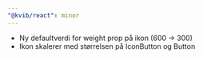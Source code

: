 ```yaml
---
"@kvib/react": minor
---
```


- Ny defaultverdi for weight prop på ikon (600 -> 300)
- Ikon skalerer med størrelsen på IconButton og Button
